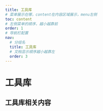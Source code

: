```yaml
---
title: 工具库
# 菜单展示在哪，content在内容区域展示，menu左侧
toc: content
# 左侧菜单的顺序，越小越靠前
order: 1
# 导航栏配置
nav:
  # 分组名
  title: 工具库
  # 文档显示顺序越小越靠左
  order: 3
---
```


# 工具库

## 工具库相关内容
